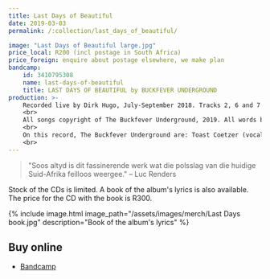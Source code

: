 ```yaml
---
title: Last Days of Beautiful
date: 2019-03-03
permalink: /:collection/last_days_of_beautiful/

image: "Last Days of Beautiful large.jpg"
price_local: R200 (incl postage in South Africa)
price_foreign: enquire about postage elsewhere, we make plan
bandcamp:
    id: 3410795308
    name: last-days-of-beautiful
    title: LAST DAYS OF BEAUTIFUL by BUCKFEVER UNDERGROUND
production: >-
    Recorded live by Dirk Hugo, July-September 2018. Tracks 2, 6 and 7 recorded live at McBains, Bainskloof. Tracks 4 and 8 recorded live at Darling Voorkamerfest. Tracks 1, 3, 5 and 9 ('Eating the Land') recorded live at The Alexander Bar & Theatre, Cape Town. Mixed by Dirk Hugo. Mastered by Simon Ratcliffe at Sound & Motion Studios, Cape Town.<br>
    <br>
    All songs copyright of The Buckfever Underground, 2019. All words by Toast Coetzer. 'Eating the Land' originally written for 'Vehicle' by Gerhard Marx. All music by The Buckfever Underground. Published by The Buckfever Underground. Design by Alice. Photos by Toast.<br>
    <br>
    On this record, The Buckfever Underground are: Toast Coetzer (vocals, lyrics), Stephen Timm (drums, synth) and Michael Currin (guitar). Thanks to Dirk for making this with us. Thanks to all our friends and fans for sticking around with us for 20 years. You can find traces of us on Soundcloud, Bandcamp, Facebook and Instagram - Bier & Vryheid. Vir Drikus.<br>
    <br>
---
```


> "Soos altyd is dit fassinerende werk wat die polsslag van die huidige Suid-Afrika feilloos weergee." – Luc Renders

Stock of the CDs is limited. A book of the album's lyrics is also available. The price for the CD with the book is R300.

{% include image.html
    image_path="/assets/images/merch/Last Days book.jpg"
    description="Book of the album's lyrics"
%}


## Buy online

- [Bandcamp](https://buckfeverunderground.bandcamp.com/album/last-days-of-beautiful)
